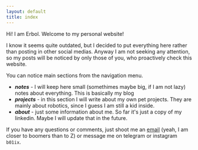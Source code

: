 ```yaml
---
layout: default
title: index
---
```

Hi! I am Erbol. Welcome to my personal website! 

I know it seems quite outdated, but I decided to put everything here rather than posting in other social medias. Anyway I am not seeking any attention, so my posts will be noticed by only those of you, who proactively check this website.

You can notice main sections from the navigation menu.

- ***notes*** - I will keep here small (somethimes maybe big, if I am not lazy) notes about everything. This is basically my blog
- ***projects*** - in this section I will write about my own pet projects. They are mainly about robotics, since I guess I am still a kid inside. 
- ***about*** - just some information about me. So far it's just a copy of my linkedin. Maybe I will update that in the future.


If you have any questions or comments, just shoot me an <a href="mailto:mail@erbol.me">email</a> (yeah, I am closer to boomers than to Z) or message me on telegram or instagram `b01ix`.
